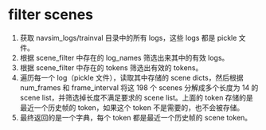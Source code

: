 # filter scenes

1. 获取 navsim_logs/trainval 目录中的所有 logs，这些 logs 都是 pickle 文件。
2. 根据 scene_filter 中存在的 log_names 筛选出来其中的有效 logs。
3. 根据 scene_filter 中存在的 tokens 筛选出有效的 tokens。
4. 遍历每一个 log（pickle 文件），读取其中存储的 scene dicts，然后根据 num_frames 和 frame_interval 将这 198 个 scenes 分解成多个长度为 14 的 scene list，并筛选掉长度不满足要求的 scene list。上面的 token 存储的是最近一个历史帧的 token，如果这个 token 不是需要的，也不会被存储。
5. 最终返回的是一个字典，每个 token 都是最近一个历史帧的 scene token。